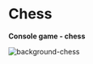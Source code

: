 # Chess
**Console game - chess**

![background-chess](https://user-images.githubusercontent.com/42092212/64476298-b1831180-d195-11e9-8c33-150ac8df3611.png)
